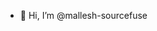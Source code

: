 - 👋 Hi, I’m @mallesh-sourcefuse

<!---
mallesh-sourcefuse/mallesh-sourcefuse is a ✨ special ✨ repository because its `README.md` (this file) appears on your GitHub profile.
You can click the Preview link to take a look at your changes.
--->

